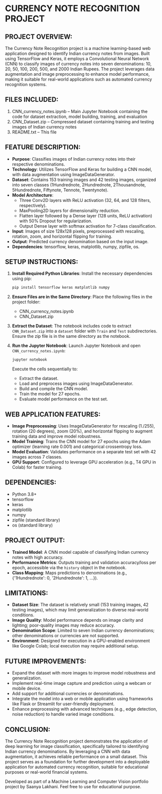 CURRENCY NOTE RECOGNITION PROJECT
===============================

PROJECT OVERVIEW:
-----------------
The Currency Note Recognition project is a machine learning-based web application designed to identify Indian currency notes from images. Built using TensorFlow and Keras, it employs a Convolutional Neural Network (CNN) to classify images of currency notes into seven denominations: 10, 20, 50, 100, 200, 500, and 2000 Indian Rupees. The project leverages data augmentation and image preprocessing to enhance model performance, making it suitable for real-world applications such as automated currency recognition systems.

FILES INCLUDED:
---------------
1. CNN_currency_notes.ipynb – Main Jupyter Notebook containing the code for dataset extraction, model building, training, and evaluation
2. CNN_Dataset.zip – Compressed dataset containing training and testing images of Indian currency notes
3. README.txt – This file

FEATURE DESCRIPTION:
--------------------
- **Purpose**: Classifies images of Indian currency notes into their respective denominations.
- **Technology**: Utilizes TensorFlow and Keras for building a CNN model, with data augmentation using ImageDataGenerator.
- **Dataset**: Contains 153 training images and 42 testing images, organized into seven classes (1Hundrednote, 2Hundrednote, 2Thousandnote, 5Hundrednote, Fiftynote, Tennote, Twentynote).
- **Model Architecture**:
  - Three Conv2D layers with ReLU activation (32, 64, and 128 filters, respectively).
  - MaxPooling2D layers for dimensionality reduction.
  - Flatten layer followed by a Dense layer (128 units, ReLU activation) with 50% Dropout for regularization.
  - Output Dense layer with softmax activation for 7-class classification.
- **Input**: Images of size 128x128 pixels, preprocessed with rescaling, rotation, zoom, and horizontal flipping for training.
- **Output**: Predicted currency denomination based on the input image.
- **Dependencies**: tensorflow, keras, matplotlib, numpy, zipfile, os.

SETUP INSTRUCTIONS:
-------------------
1. **Install Required Python Libraries**:
   Install the necessary dependencies using pip:
   ```bash
   pip install tensorflow keras matplotlib numpy
   ```

2. **Ensure Files are in the Same Directory**:
   Place the following files in the project folder:
   - CNN_currency_notes.ipynb
   - CNN_Dataset.zip

3. **Extract the Dataset**:
   The notebook includes code to extract `CNN_Dataset.zip` into a `dataset` folder with `Train` and `Test` subdirectories. Ensure the zip file is in the same directory as the notebook.

4. **Run the Jupyter Notebook**:
   Launch Jupyter Notebook and open `CNN_currency_notes.ipynb`:
   ```bash
   jupyter notebook
   ```
   Execute the cells sequentially to:
   - Extract the dataset.
   - Load and preprocess images using ImageDataGenerator.
   - Build and compile the CNN model.
   - Train the model for 27 epochs.
   - Evaluate model performance on the test set.

WEB APPLICATION FEATURES:
-------------------------
- **Image Preprocessing**: Uses ImageDataGenerator for rescaling (1./255), rotation (20 degrees), zoom (20%), and horizontal flipping to augment training data and improve model robustness.
- **Model Training**: Trains the CNN model for 27 epochs using the Adam optimizer (learning rate 0.001) and categorical crossentropy loss.
- **Model Evaluation**: Validates performance on a separate test set with 42 images across 7 classes.
- **GPU Support**: Configured to leverage GPU acceleration (e.g., T4 GPU in Colab) for faster training.

DEPENDENCIES:
-------------
- Python 3.8+
- tensorflow
- keras
- matplotlib
- numpy
- zipfile (standard library)
- os (standard library)

PROJECT OUTPUT:
---------------
- **Trained Model**: A CNN model capable of classifying Indian currency notes with high accuracy.
- **Performance Metrics**: Outputs training and validation accuracy/loss per epoch, accessible via the `history` object in the notebook.
- **Class Mapping**: Maps predictions to denominations (e.g., {'1Hundrednote': 0, '2Hundrednote': 1, ...}).

LIMITATIONS:
------------
- **Dataset Size**: The dataset is relatively small (153 training images, 42 testing images), which may limit generalization to diverse real-world conditions.
- **Image Quality**: Model performance depends on image clarity and lighting; poor-quality images may reduce accuracy.
- **Denomination Scope**: Limited to seven Indian currency denominations; other denominations or currencies are not supported.
- **Environment**: Designed for execution in a GPU-enabled environment like Google Colab; local execution may require additional setup.

FUTURE IMPROVEMENTS:
--------------------
- Expand the dataset with more images to improve model robustness and generalization.
- Implement real-time image capture and prediction using a webcam or mobile device.
- Add support for additional currencies or denominations.
- Integrate the model into a web or mobile application using frameworks like Flask or Streamlit for user-friendly deployment.
- Enhance preprocessing with advanced techniques (e.g., edge detection, noise reduction) to handle varied image conditions.

CONCLUSION:
-----------
The Currency Note Recognition project demonstrates the application of deep learning for image classification, specifically tailored to identifying Indian currency denominations. By leveraging a CNN with data augmentation, it achieves reliable performance on a small dataset. This project serves as a foundation for further development into a deployable application for automated currency recognition, suitable for educational purposes or real-world financial systems.

Developed as part of a Machine Learning and Computer Vision portfolio project by Saanya Lakhani. Feel free to use for educational purpose.
